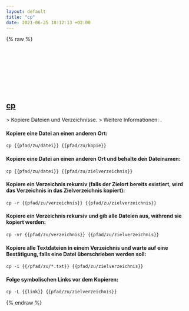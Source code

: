 ```yaml
---
layout: default
title: "cp"
date: 2021-06-25 18:12:13 +02:00
---
```

{% raw %}
<h2 id="cp">
  <a href="/de/common/cp.html">cp</a> <a href="#cp"><svg class="icon">
    <use href="/assets/images/unicode_sprite.svg#link" />
  </svg></a>
</h2>
> Kopiere Dateien und Verzeichnisse.
> Weitere Informationen: <https://www.gnu.org/software/coreutils/cp>.

#### Kopiere eine Datei an einen anderen Ort:
```shell
cp {{pfad/zu/datei}} {{pfad/zu/kopie}}
```
#### Kopiere eine Datei an einen anderen Ort und behalte den Dateinamen:
```shell
cp {{pfad/zu/datei}} {{pfad/zu/zielverzeichnis}}
```
#### Kopiere ein Verzeichnis rekursiv (falls der Zielort bereits existiert, wird das Verzeichnis in das Zielverzeichnis kopiert):
```shell
cp -r {{pfad/zu/verzeichnis}} {{pfad/zu/zielverzeichnis}}
```
#### Kopiere ein Verzeichnis rekursiv und gib alle Dateien aus, während sie kopiert werden:
```shell
cp -vr {{pfad/zu/verzeichnis}} {{pfad/zu/zielverzeichnis}}
```
#### Kopiere alle Textdateien in einem Verzeichnis und warte auf eine Bestätigung, falls eine Datei überschrieben werden soll:
```shell
cp -i {{/pfad/zu/*.txt}} {{pfad/zu/zielverzeichnis}}
```
#### Folge symbolischen Links vor dem Kopieren:
```shell
cp -L {{link}} {{pfad/zu/zielverzeichnis}}
```
{% endraw %}